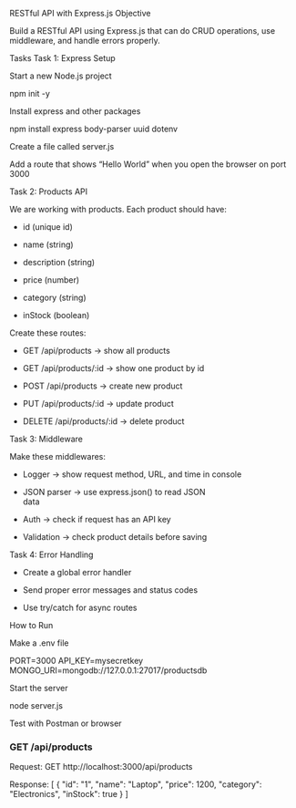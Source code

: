 RESTful API with Express.js
Objective

Build a RESTful API using Express.js that can do CRUD operations, use middleware, and handle errors properly.

Tasks
Task 1: Express Setup

Start a new Node.js project

npm init -y


Install express and other packages

npm install express body-parser uuid dotenv


Create a file called server.js

Add a route that shows “Hello World” when you open the browser on port 3000

Task 2: Products API

We are working with products.
Each product should have:

- id (unique id)

- name (string)

- description (string)

- price (number)

- category (string)

- inStock (boolean)

Create these routes:

- GET /api/products → show all products

- GET /api/products/:id → show one product by id

- POST /api/products → create new product

- PUT /api/products/:id → update product

- DELETE /api/products/:id → delete product

Task 3: Middleware

Make these middlewares:

- Logger → show request method, URL, and time in console

- JSON parser → use express.json() to read JSON   
data

- Auth → check if request has an API key

- Validation → check product details before saving

Task 4: Error Handling

- Create a global error handler

- Send proper error messages and status codes

- Use try/catch for async routes

How to Run

Make a .env file

PORT=3000
API_KEY=mysecretkey
MONGO_URI=mongodb://127.0.0.1:27017/productsdb


Start the server

node server.js


Test with Postman or browser

### GET /api/products
Request:
GET http://localhost:3000/api/products

Response:
[
  {
    "id": "1",
    "name": "Laptop",
    "price": 1200,
    "category": "Electronics",
    "inStock": true
  }
]